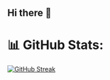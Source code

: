 ## Hi there 👋

# 📊 GitHub Stats:

<a href="https://git.io/streak-stats"><img src="https://github-readme-streak-stats.herokuapp.com?user=arturpilavetz&theme=dark&date_format=%5BY.%5Dn.j&fire=EB5454&hide_current_streak=true" alt="GitHub Streak" /></a>
<!--
**arturpilavetz/arturpilavetz** is a ✨ _special_ ✨ repository because its `README.md` (this file) appears on your GitHub profile.
## Hi there 👋

Here are some ideas to get you started:

- 🔭 I’m currently working on ...
- 🌱 I’m currently learning ...
- 👯 I’m looking to collaborate on ...
- 🤔 I’m looking for help with ...
- 💬 Ask me about ...
- 📫 How to reach me: ...
- 😄 Pronouns: ...
- ⚡ Fun fact: ...
-->
